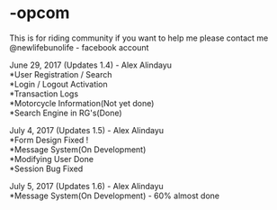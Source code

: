 # -opcom
This is for riding community 
if you want to help me please contact me @newlifebunolife - facebook account

June 29, 2017 (Updates 1.4) - Alex Alindayu <br />
*User Registration / Search<br />
*Login / Logout Activation<br />
*Transaction Logs<br />
*Motorcycle Information(Not yet done)<br />
*Search Engine in RG's(Done)



July 4, 2017 (Updates 1.5) - Alex Alindayu <br />
*Form Design Fixed !<br />
*Message System(On Development)<br />
*Modifying User Done<br />
*Session Bug Fixed<br />

July 5, 2017 (Updates 1.6) - Alex Alindayu <br />
*Message System(On Development) - 60% almost done<br />
